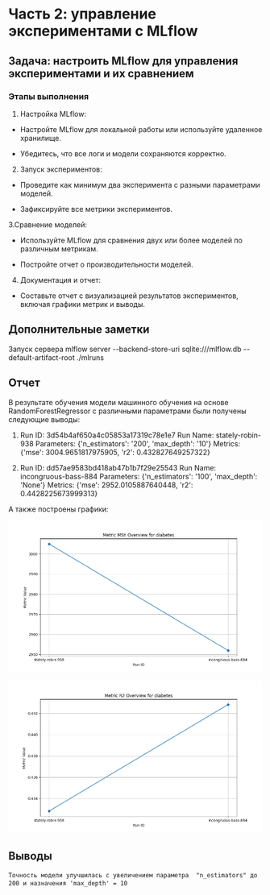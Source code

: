 # Часть 2: управление экспериментами с MLflow

## Задача: настроить MLflow для управления экспериментами и их сравнением

### Этапы выполнения

1. Настройка MLflow:

- Настройте MLflow для локальной работы или используйте удаленное хранилище.

- Убедитесь, что все логи и модели сохраняются корректно.

2. Запуск экспериментов:

- Проведите как минимум два эксперимента с разными параметрами моделей.

- Зафиксируйте все метрики экспериментов.

3.Сравнение моделей:

- Используйте MLflow для сравнения двух или более моделей по различным метрикам.

- Постройте отчет о производительности моделей.

4. Документация и отчет:

- Составьте отчет с визуализацией результатов экспериментов, включая графики метрик и выводы.

## Дополнительные заметки

Запуск сервера
mlflow server --backend-store-uri sqlite:///mlflow.db --default-artifact-root ./mlruns


## Отчет
В результате обучения модели машинного обучения на основе RandomForestRegressor с различными параметрами были получены следующие выводы:

1. Run ID: 3d54b4af650a4c05853a17319c78e1e7
    Run Name: stately-robin-938
    Parameters: {'n_estimators': '200', 'max_depth': '10'}
    Metrics: {'mse': 3004.9651817975905, 'r2': 0.432827649257322}

2. Run ID: dd57ae9583bd418ab47b1b7f29e25543
    Run Name: incongruous-bass-884
    Parameters: {'n_estimators': '100', 'max_depth': 'None'}
    Metrics: {'mse': 2952.0105887640448, 'r2': 0.4428225673999313}

А также построены графики:

![MSE](reports/metrics_mse.png)

![R2](reports/metrics_r2.png)

## Выводы

    Точность модели улучшилась с увеличением параметра  "n_estimators" до 200 и назначения 'max_depth' = 10
